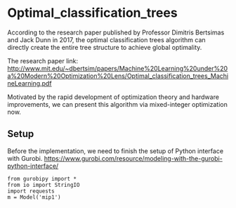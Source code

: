 # Optimal_classification_trees

According to the research paper published by Professor Dimitris Bertsimas and Jack Dunn in 2017, the optimal classification trees algorithm can directly create the entire tree structure to achieve global optimality.

The research paper link:
http://www.mit.edu/~dbertsim/papers/Machine%20Learning%20under%20a%20Modern%20Optimization%20Lens/Optimal_classification_trees_MachineLearning.pdf

Motivated by the rapid development of optimization theory and hardware improvements, we can present this algorithm via mixed-integer optimization now.

## Setup 
Before the implementation, we need to finish the setup of Python interface with Gurobi.
https://www.gurobi.com/resource/modeling-with-the-gurobi-python-interface/

```shell
from gurobipy import *
from io import StringIO
import requests
m = Model('mip1')
```
